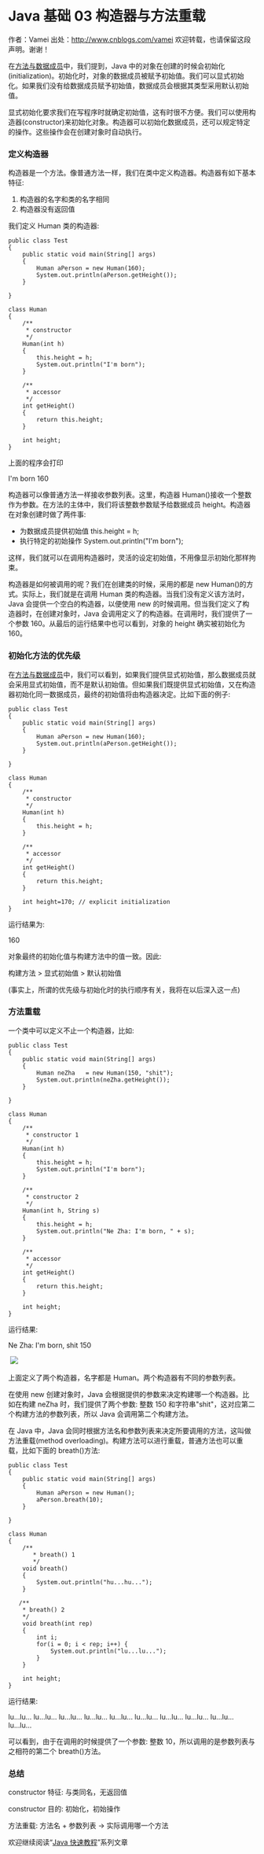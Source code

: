 # Java 基础 03 构造器与方法重载

作者：Vamei 出处：http://www.cnblogs.com/vamei 欢迎转载，也请保留这段声明。谢谢！

在[方法与数据成员](http://www.cnblogs.com/vamei/archive/2013/03/25/2964430.html)中，我们提到，Java 中的对象在创建的时候会初始化(initialization)。初始化时，对象的数据成员被赋予初始值。我们可以显式初始化。如果我们没有给数据成员赋予初始值，数据成员会根据其类型采用默认初始值。

显式初始化要求我们在写程序时就确定初始值，这有时很不方便。我们可以使用构造器(constructor)来初始化对象。构造器可以初始化数据成员，还可以规定特定的操作。这些操作会在创建对象时自动执行。

### 定义构造器

构造器是一个方法。像普通方法一样，我们在类中定义构造器。构造器有如下基本特征:

1.  构造器的名字和类的名字相同
2.  构造器没有返回值

我们定义 Human 类的构造器:

```
public class Test
{
    public static void main(String[] args)
    {
        Human aPerson = new Human(160);
        System.out.println(aPerson.getHeight());
    }

}

class Human
{
    /**
     * constructor
     */
    Human(int h)
    {
        this.height = h;
        System.out.println("I'm born");
    }

    /**
     * accessor
     */
    int getHeight()
    {
        return this.height;
    }

    int height;
}
```

上面的程序会打印

I'm born
160

构造器可以像普通方法一样接收参数列表。这里，构造器 Human()接收一个整数作为参数。在方法的主体中，我们将该整数参数赋予给数据成员 height。构造器在对象创建时做了两件事:

*   为数据成员提供初始值 this.height = h;
*   执行特定的初始操作 System.out.println("I'm born");

这样，我们就可以在调用构造器时，灵活的设定初始值，不用像显示初始化那样拘束。

构造器是如何被调用的呢？我们在创建类的时候，采用的都是 new Human()的方式。实际上，我们就是在调用 Human 类的构造器。当我们没有定义该方法时，Java 会提供一个空白的构造器，以便使用 new 的时候调用。但当我们定义了构造器时，在创建对象时，Java 会调用定义了的构造器。在调用时，我们提供了一个参数 160。从最后的运行结果中也可以看到，对象的 height 确实被初始化为 160。

### 初始化方法的优先级

在[方法与数据成员](http://www.cnblogs.com/vamei/archive/2013/03/25/2964430.html)中，我们可以看到，如果我们提供显式初始值，那么数据成员就会采用显式初始值，而不是默认初始值。但如果我们既提供显式初始值，又在构造器初始化同一数据成员，最终的初始值将由构造器决定。比如下面的例子:

```
public class Test
{
    public static void main(String[] args)
    {
        Human aPerson = new Human(160);
        System.out.println(aPerson.getHeight());
    }

}

class Human
{
    /**
     * constructor
     */
    Human(int h)
    {
        this.height = h; 
    }

    /**
     * accessor
     */
    int getHeight()
    {
        return this.height;
    }

    int height=170; // explicit initialization
}
```

运行结果为:

160

对象最终的初始化值与构建方法中的值一致。因此:

构建方法 > 显式初始值 > 默认初始值

(事实上，所谓的优先级与初始化时的执行顺序有关，我将在以后深入这一点)

### 方法重载

一个类中可以定义不止一个构造器，比如:

```
public class Test
{
    public static void main(String[] args)
    {
        Human neZha   = new Human(150, "shit");
        System.out.println(neZha.getHeight()); 
    }

}

class Human
{
    /**
     * constructor 1
     */
    Human(int h)
    {
        this.height = h;
        System.out.println("I'm born");
    }

    /**
     * constructor 2
     */
    Human(int h, String s)
    {
        this.height = h;
        System.out.println("Ne Zha: I'm born, " + s);
    }

    /**
     * accessor
     */
    int getHeight()
    {
        return this.height;
    }

    int height;
}
```

运行结果:

Ne Zha: I'm born, shit
150

 ![](img/d5a897f75eeef8fd23f6699e27049066.jpg)

上面定义了两个构造器，名字都是 Human。两个构造器有不同的参数列表。

在使用 new 创建对象时，Java 会根据提供的参数来决定构建哪一个构造器。比如在构建 neZha 时，我们提供了两个参数: 整数 150 和字符串"shit"，这对应第二个构建方法的参数列表，所以 Java 会调用第二个构建方法。

在 Java 中，Java 会同时根据方法名和参数列表来决定所要调用的方法，这叫做方法重载(method overloading)。构建方法可以进行重载，普通方法也可以重载，比如下面的 breath()方法:

```
public class Test
{
    public static void main(String[] args)
    {
        Human aPerson = new Human();
        aPerson.breath(10);
    }

}

class Human
{
    /**
       * breath() 1
       */
    void breath()
    {
        System.out.println("hu...hu...");
    }

   /**
    * breath() 2
    */
    void breath(int rep)
    {
        int i;
        for(i = 0; i < rep; i++) {
            System.out.println("lu...lu...");
        }
    }

    int height;
}
```

运行结果:

lu...lu...
lu...lu...
lu...lu...
lu...lu...
lu...lu...
lu...lu...
lu...lu...
lu...lu...
lu...lu...
lu...lu...

可以看到，由于在调用的时候提供了一个参数: 整数 10，所以调用的是参数列表与之相符的第二个 breath()方法。

### 总结

constructor 特征: 与类同名，无返回值

constructor 目的: 初始化，初始操作

方法重载: 方法名 + 参数列表 -> 实际调用哪一个方法

欢迎继续阅读“[Java 快速教程](http://www.cnblogs.com/vamei/archive/2013/03/31/2991531.html)”系列文章